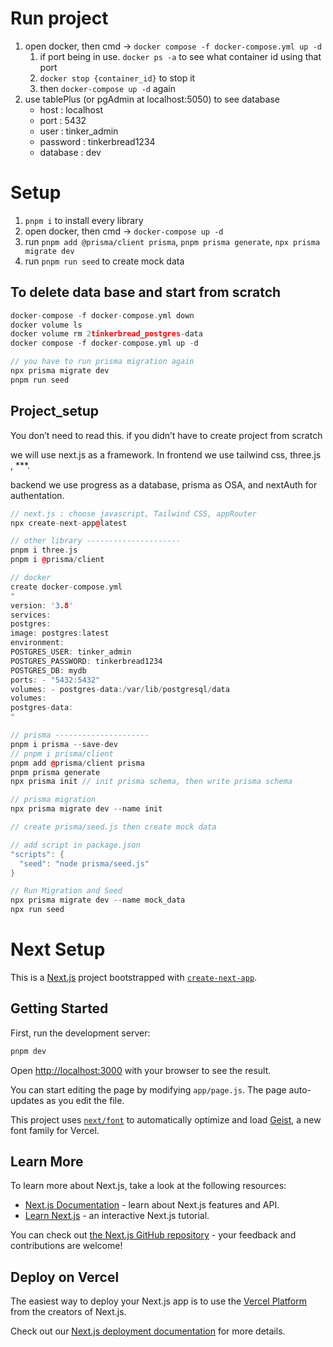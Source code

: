 # Run project

1. open docker, then cmd → `docker compose -f docker-compose.yml up -d`
   1. if port being in use. `docker ps -a` to see what container id using that port
   2. `docker stop {container_id}` to stop it
   3. then `docker-compose up -d` again
2. use tablePlus (or pgAdmin at localhost:5050) to see database
   - host : localhost
   - port : 5432
   - user : tinker_admin
   - password : tinkerbread1234
   - database : dev

# Setup

1. `pnpm i` to install every library
2. open docker, then cmd → `docker-compose up -d`
3. run `pnpm add @prisma/client prisma`, `pnpm prisma generate`, `npx prisma migrate dev`
4. run `pnpm run seed` to create mock data

## To delete data base and start from scratch

```cpp
docker-compose -f docker-compose.yml down
docker volume ls
docker volume rm 2tinkerbread_postgres-data
docker compose -f docker-compose.yml up -d

// you have to run prisma migration again
npx prisma migrate dev
pnpm run seed
```

## Project_setup

You don’t need to read this. if you didn’t have to create project from scratch

we will use next.js as a framework. In frontend we use tailwind css, three.js , \*\*\*.

backend we use progress as a database, prisma as OSA, and nextAuth for authentation.

```cpp
// next.js : choose javascript, Tailwind CSS, appRouter
npx create-next-app@latest

// other library ---------------------
pnpm i three.js
pnpm i @prisma/client

// docker
create docker-compose.yml
"
version: '3.8'
services:
postgres:
image: postgres:latest
environment:
POSTGRES_USER: tinker_admin
POSTGRES_PASSWORD: tinkerbread1234
POSTGRES_DB: mydb
ports: - "5432:5432"
volumes: - postgres-data:/var/lib/postgresql/data
volumes:
postgres-data:
"

// prisma ---------------------
pnpm i prisma --save-dev
// pnpm i prisma/client
pnpm add @prisma/client prisma
pnpm prisma generate
npx prisma init // init prisma schema, then write prisma schema

// prisma migration
npx prisma migrate dev --name init

// create prisma/seed.js then create mock data

// add script in package.json
"scripts": {
  "seed": "node prisma/seed.js"
}

// Run Migration and Seed
npx prisma migrate dev --name mock_data
npx run seed

```

# Next Setup

This is a [Next.js](https://nextjs.org) project bootstrapped with [`create-next-app`](https://github.com/vercel/next.js/tree/canary/packages/create-next-app).

## Getting Started

First, run the development server:

```bash
pnpm dev
```

Open [http://localhost:3000](http://localhost:3000) with your browser to see the result.

You can start editing the page by modifying `app/page.js`. The page auto-updates as you edit the file.

This project uses [`next/font`](https://nextjs.org/docs/app/building-your-application/optimizing/fonts) to automatically optimize and load [Geist](https://vercel.com/font), a new font family for Vercel.

## Learn More

To learn more about Next.js, take a look at the following resources:

- [Next.js Documentation](https://nextjs.org/docs) - learn about Next.js features and API.
- [Learn Next.js](https://nextjs.org/learn) - an interactive Next.js tutorial.

You can check out [the Next.js GitHub repository](https://github.com/vercel/next.js) - your feedback and contributions are welcome!

## Deploy on Vercel

The easiest way to deploy your Next.js app is to use the [Vercel Platform](https://vercel.com/new?utm_medium=default-template&filter=next.js&utm_source=create-next-app&utm_campaign=create-next-app-readme) from the creators of Next.js.

Check out our [Next.js deployment documentation](https://nextjs.org/docs/app/building-your-application/deploying) for more details.
